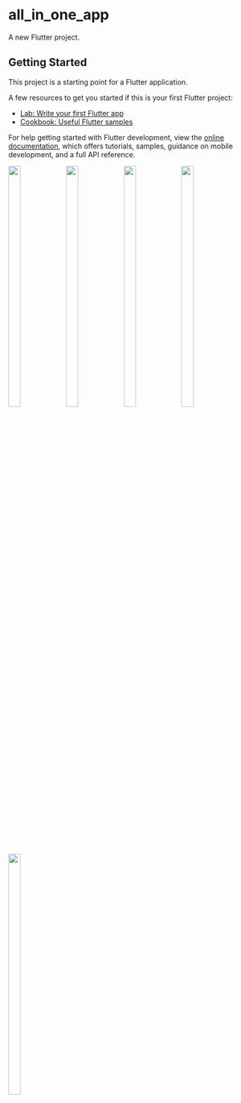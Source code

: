 # all_in_one_app

A new Flutter project.

## Getting Started

This project is a starting point for a Flutter application.

A few resources to get you started if this is your first Flutter project:

- [Lab: Write your first Flutter app](https://docs.flutter.dev/get-started/codelab)
- [Cookbook: Useful Flutter samples](https://docs.flutter.dev/cookbook)

For help getting started with Flutter development, view the
[online documentation](https://docs.flutter.dev/), which offers tutorials,
samples, guidance on mobile development, and a full API reference.



<p>
<img src = "https://user-images.githubusercontent.com/113697861/227997813-c99c4657-5c93-4a04-9cda-584302c60933.png" width=22% height=35%>
<img src = "https://user-images.githubusercontent.com/113697861/227997828-c11e3ed7-59b7-489e-809b-db3401605670.png" width=22% height=35%>
<img src = "https://user-images.githubusercontent.com/113697861/227997786-c1c551f9-2e05-42bf-ac71-54e3d414b916.png" width=22% height=35%>

<img src = "https://user-images.githubusercontent.com/113697861/227997819-0eaf8de9-d4b4-4d60-8470-472ceef6e4d2.png" width=22% height=35%>
<img src = "https://user-images.githubusercontent.com/113697861/227997825-93006fe3-86bb-4808-adf1-053e5dc117da.png" width=22% height=35%>


</p>

